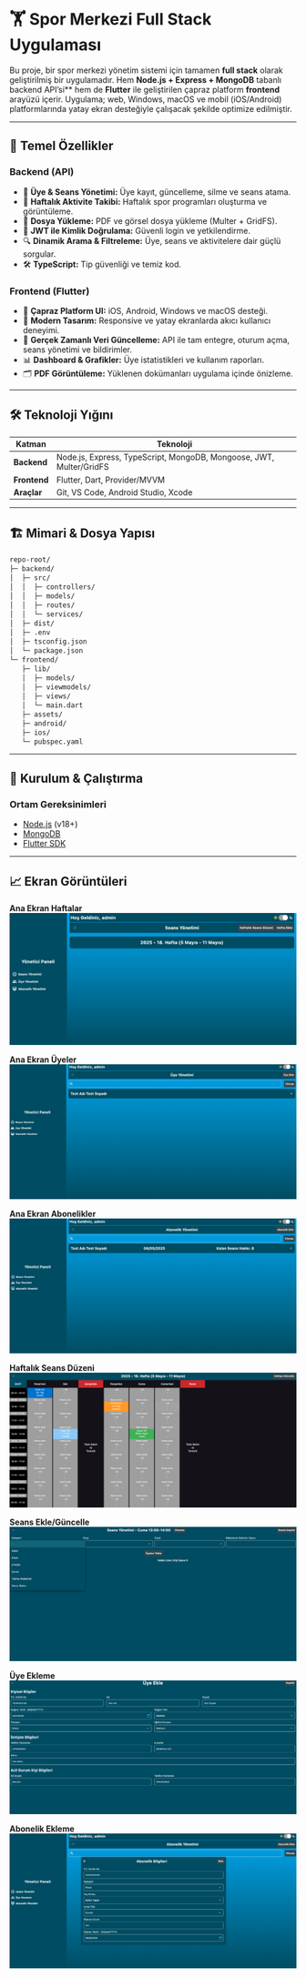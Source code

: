 # 🏋️ Spor Merkezi Full Stack Uygulaması

Bu proje, bir spor merkezi yönetim sistemi için tamamen **full stack** olarak geliştirilmiş bir uygulamadır. Hem **Node.js + Express + MongoDB** tabanlı backend API’si\*\* hem de **Flutter** ile geliştirilen çapraz platform **frontend** arayüzü içerir. Uygulama; web, Windows, macOS ve mobil (iOS/Android) platformlarında yatay ekran desteğiyle çalışacak şekilde optimize edilmiştir.

---

## 🚀 Temel Özellikler

### Backend (API)

* 👥 **Üye & Seans Yönetimi:** Üye kayıt, güncelleme, silme ve seans atama.
* 📅 **Haftalık Aktivite Takibi:** Haftalık spor programları oluşturma ve görüntüleme.
* 📄 **Dosya Yükleme:** PDF ve görsel dosya yükleme (Multer + GridFS).
* 🔐 **JWT ile Kimlik Doğrulama:** Güvenli login ve yetkilendirme.
* 🔍 **Dinamik Arama & Filtreleme:** Üye, seans ve aktivitelere dair güçlü sorgular.
* 🛠️ **TypeScript:** Tip güvenliği ve temiz kod.

### Frontend (Flutter)

* 📱 **Çapraz Platform UI:** iOS, Android, Windows ve macOS desteği.
* 🎨 **Modern Tasarım:** Responsive ve yatay ekranlarda akıcı kullanıcı deneyimi.
* 🔄 **Gerçek Zamanlı Veri Güncelleme:** API ile tam entegre, oturum açma, seans yönetimi ve bildirimler.
* 📊 **Dashboard & Grafikler:** Üye istatistikleri ve kullanım raporları.
* 🗂️ **PDF Görüntüleme:** Yüklenen dokümanları uygulama içinde önizleme.

---

## 🛠️ Teknoloji Yığını

| Katman       | Teknoloji                                                           |
| ------------ | ------------------------------------------------------------------- |
| **Backend**  | Node.js, Express, TypeScript, MongoDB, Mongoose, JWT, Multer/GridFS |
| **Frontend** | Flutter, Dart, Provider/MVVM                                        |
| **Araçlar**  | Git, VS Code, Android Studio, Xcode                                 |

---

## 🏗️ Mimari & Dosya Yapısı

```
repo-root/
├─ backend/
│  ├─ src/
│  │  ├─ controllers/
│  │  ├─ models/
│  │  ├─ routes/
│  │  └─ services/
│  ├─ dist/
│  ├─ .env
│  ├─ tsconfig.json
│  └─ package.json
└─ frontend/
   ├─ lib/
   │  ├─ models/
   │  ├─ viewmodels/
   │  ├─ views/
   │  └─ main.dart
   ├─ assets/
   ├─ android/
   ├─ ios/
   └─ pubspec.yaml
```

---

## 🚧 Kurulum & Çalıştırma

### Ortam Gereksinimleri

* [Node.js](https://nodejs.org/) (v18+)
* [MongoDB](https://www.mongodb.com/try/download/community)
* [Flutter SDK](https://flutter.dev/docs/get-started/install)

---

## 📈 Ekran Görüntüleri

**Ana Ekran Haftalar**  
![Ana Ekran Haftalar](screenshots/home.png)

**Ana Ekran Üyeler**  
![Ana Ekran Üyeler](screenshots/home_member.png)

**Ana Ekran Abonelikler**  
![Ana Ekran Abonelikler](screenshots/home_subscriptions.png)

**Haftalık Seans Düzeni**  
![Seans Yönetimi](screenshots/weekly_sessions_view.png)

**Seans Ekle/Güncelle**  
![Seans Yönetimi](screenshots/session_details.png)

**Üye Ekleme**  
![Üye Ekleme](screenshots/add_member.png)

**Abonelik Ekleme**  
![Abonelik Ekleme](screenshots/add_subscription.png)
